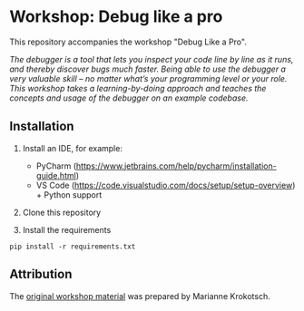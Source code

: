 # Workshop: Debug like a pro

This repository accompanies the workshop "Debug Like a Pro". 

_The debugger is a tool that lets you inspect your code line by line as it runs, and thereby discover bugs much faster. 
Being able to use the debugger a very valuable skill – no matter what’s your programming level or your role. 
This workshop takes a learning-by-doing approach and teaches the concepts and usage of the debugger on an example codebase._

## Installation

1. Install an IDE, for example:
    * PyCharm (https://www.jetbrains.com/help/pycharm/installation-guide.html)
    * VS Code (https://code.visualstudio.com/docs/setup/setup-overview) + Python support

2. Clone this repository

3. Install the requirements
```shell script
pip install -r requirements.txt
```

## Attribution

The [original workshop material](https://github.com/stecklin/debugging-workshop) was prepared by Marianne Krokotsch.
